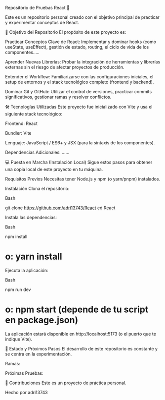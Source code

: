 Repositorio de Pruebas React 🚀

Este es un repositorio personal creado con el objetivo principal de practicar y experimentar conceptos de React.

🌟 Objetivo del Repositorio
El propósito de este proyecto es:

Practicar Conceptos Clave de React: Implementar y dominar hooks (como useState, useEffect), gestión de estado, routing, el ciclo de vida de los componentes.....

Aprender Nuevas Librerías: Probar la integración de herramientas y librerías externas sin el riesgo de afectar proyectos de producción.

Entender el Workflow: Familiarizarse con las configuraciones iniciales, el setup de entornos y el stack tecnológico completo (frontend y backend).

Dominar Git y GitHub: Utilizar el control de versiones, practicar commits significativos, gestionar ramas y resolver conflictos.

🛠️ Tecnologías Utilizadas
Este proyecto fue inicializado con Vite y usa el siguiente stack tecnológico:

Frontend: React

Bundler: Vite

Lenguaje: JavaScript / ES6+ y JSX (para la sintaxis de los componentes).

Dependencias Adicionales: ......

💻 Puesta en Marcha (Instalación Local)
Sigue estos pasos para obtener una copia local de este proyecto en tu máquina.

Requisitos Previos
Necesitas tener Node.js y npm (o yarn/pnpm) instalados.

Instalación
Clona el repositorio:

Bash

git clone https://github.com/adri13743/React
cd React

Instala las dependencias:

Bash

npm install
# o: yarn install

Ejecuta la aplicación:

Bash

npm run dev
# o: npm start (depende de tu script en package.json)
La aplicación estará disponible en http://localhost:5173 (o el puerto que te indique Vite).

📌 Estado y Próximos Pasos
El desarrollo de este repositorio es constante y se centra en la experimentación.

Ramas: 

Próximas Pruebas:



🤝 Contribuciones
Este es un proyecto de práctica personal.

Hecho por adri13743
